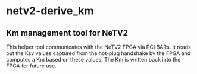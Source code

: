 # netv2-derive_km

## Km management tool for NeTV2

This helper tool communicates with the NeTV2 FPGA via PCI BARs.
It reads out the Ksv values captured from the hot-plug handshake
by the FPGA and computes a Km based on these values. The Km is
written back into the FPGA for future use.

     
